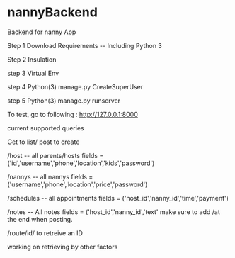 # nannyBackend
Backend for nanny App

Step 1 Download Requirements -- Including Python 3

Step 2 Insulation

step 3 Virtual Env 

step 4 Python(3) manage.py CreateSuperUser

step 5 Python(3) manage.py runserver

To test, go to following : http://127.0.0.1:8000

current supported queries

Get to list/ post to create

/host -- all parents/hosts fields = ('id','username','phone','location','kids','password')

/nannys -- all nannys fields = ('username','phone','location','price','password')

/schedules -- all appointments fields = ('host_id','nanny_id','time','payment')

/notes -- All notes fields = ('host_id','nanny_id','text'
make sure to add /at the end when posting. 

/route/id/ to retreive an ID

working on retrieving by other factors


